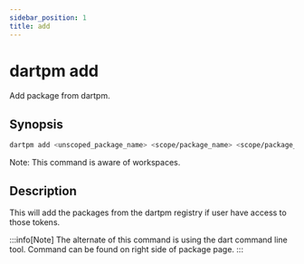```yaml
---
sidebar_position: 1
title: add 
---
```


# dartpm add

Add package from dartpm.

## Synopsis
```bash
dartpm add <unscoped_package_name> <scope/package_name> <scope/package_name@x.x.x>
```

Note: This command is aware of workspaces.

## Description
This will add the packages from the dartpm registry if user have access to those tokens. 

:::info[Note]
The alternate of this command is using the dart command line tool. 
Command can be found on right side of package page.
:::
